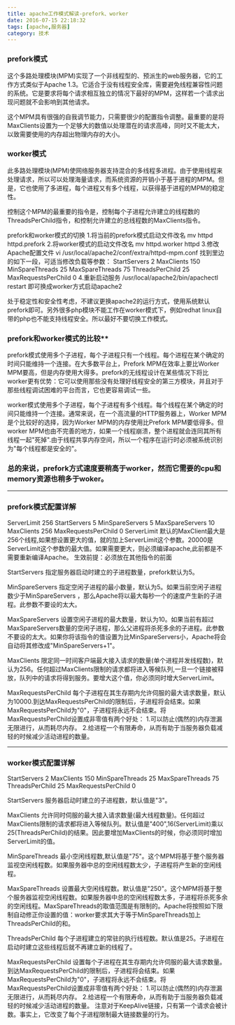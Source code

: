 ```yaml
---
title: apache工作模式解读-prefork、worker
date: 2016-07-15 22:18:32
tags: [apache,服务器]
category: 技术
---
```


### prefork模式
这个多路处理模块(MPM)实现了一个非线程型的、预派生的web服务器，它的工作方式类似于Apache 1.3。它适合于没有线程安全库，需要避免线程兼容性问题的系统。它是要求将每个请求相互独立的情况下最好的MPM，这样若一个请求出现问题就不会影响到其他请求。

这个MPM具有很强的自我调节能力，只需要很少的配置指令调整。最重要的是将MaxClients设置为一个足够大的数值以处理潜在的请求高峰，同时又不能太大，以致需要使用的内存超出物理内存的大小。

<!-- more -->

### worker模式
此多路处理模块(MPM)使网络服务器支持混合的多线程多进程。由于使用线程来处理请求，所以可以处理海量请求，而系统资源的开销小于基于进程的MPM。但是，它也使用了多进程，每个进程又有多个线程，以获得基于进程的MPM的稳定性。

控制这个MPM的最重要的指令是，控制每个子进程允许建立的线程数的ThreadsPerChild指令，和控制允许建立的总线程数的MaxClients指令。

prefork和worker模式的切换
1.将当前的prefork模式启动文件改名
mv httpd httpd.prefork
2.将worker模式的启动文件改名
mv httpd.worker httpd
3.修改Apache配置文件
vi /usr/local/apache2/conf/extra/httpd-mpm.conf
找到里边的如下一段，可适当修改负载等参数：
<IfModule mpm_worker_module>
StartServers 2
MaxClients 150
MinSpareThreads 25
MaxSpareThreads 75
ThreadsPerChild 25
MaxRequestsPerChild 0
</IfModule>
4.重新启动服务
/usr/local/apache2/bin/apachectl restart
即可换成worker方式启动apache2

处于稳定性和安全性考虑，不建议更换apache2的运行方式，使用系统默认prefork即可。另外很多php模块不能工作在worker模式下，例如redhat linux自带的php也不能支持线程安全。所以最好不要切换工作模式。

### prefork和worker模式的比较**
prefork模式使用多个子进程，每个子进程只有一个线程。每个进程在某个确定的时间只能维持一个连接。在大多数平台上，Prefork MPM在效率上要比Worker MPM要高，但是内存使用大得多。prefork的无线程设计在某些情况下将比worker更有优势：它可以使用那些没有处理好线程安全的第三方模块，并且对于那些线程调试困难的平台而言，它也更容易调试一些。

worker模式使用多个子进程，每个子进程有多个线程。每个线程在某个确定的时间只能维持一个连接。通常来说，在一个高流量的HTTP服务器上，Worker MPM是个比较好的选择，因为Worker MPM的内存使用比Prefork MPM要低得多。但worker MPM也由不完善的地方，如果一个线程崩溃，整个进程就会连同其所有线程一起"死掉".由于线程共享内存空间，所以一个程序在运行时必须被系统识别为"每个线程都是安全的"。

### 总的来说，prefork方式速度要稍高于worker，然而它需要的cpu和memory资源也稍多于woker。


----------


### prefork模式配置详解
<IfModule mpm_prefork_module>
ServerLimit 256
StartServers 5
MinSpareServers 5
MaxSpareServers 10
MaxClients 256
MaxRequestsPerChild 0
</IfModule>
ServerLimit
默认的MaxClient最大是256个线程,如果想设置更大的值，就的加上ServerLimit这个参数。20000是ServerLimit这个参数的最大值。如果需要更大，则必须编译apache,此前都是不需要重新编译Apache。
生效前提：必须放在其他指令的前面

StartServers
指定服务器启动时建立的子进程数量，prefork默认为5。

MinSpareServers
指定空闲子进程的最小数量，默认为5。如果当前空闲子进程数少于MinSpareServers ，那么Apache将以最大每秒一个的速度产生新的子进程。此参数不要设的太大。

MaxSpareServers
设置空闲子进程的最大数量，默认为10。如果当前有超过MaxSpareServers数量的空闲子进程，那么父进程将杀死多余的子进程。此参数不要设的太大。如果你将该指令的值设置为比MinSpareServers小，Apache将会自动将其修改成"MinSpareServers+1"。

MaxClients
限定同一时间客户端最大接入请求的数量(单个进程并发线程数)，默认为256。任何超过MaxClients限制的请求都将进入等候队列,一旦一个链接被释放，队列中的请求将得到服务。要增大这个值，你必须同时增大ServerLimit。

MaxRequestsPerChild
每个子进程在其生存期内允许伺服的最大请求数量，默认为10000.到达MaxRequestsPerChild的限制后，子进程将会结束。如果MaxRequestsPerChild为"0"，子进程将永远不会结束。将MaxRequestsPerChild设置成非零值有两个好处：
1.可以防止(偶然的)内存泄漏无限进行，从而耗尽内存。
2.给进程一个有限寿命，从而有助于当服务器负载减轻的时候减少活动进程的数量。


----------


### worker模式配置详解
<IfModule mpm_worker_module>
StartServers 2
MaxClients 150
MinSpareThreads 25
MaxSpareThreads 75
ThreadsPerChild 25
MaxRequestsPerChild 0
</IfModule>

StartServers
服务器启动时建立的子进程数，默认值是"3"。

MaxClients
允许同时伺服的最大接入请求数量(最大线程数量)。任何超过MaxClients限制的请求都将进入等候队列。默认值是"400",16(ServerLimit)乘以25(ThreadsPerChild)的结果。因此要增加MaxClients的时候，你必须同时增加ServerLimit的值。

MinSpareThreads
最小空闲线程数,默认值是"75"。这个MPM将基于整个服务器监视空闲线程数。如果服务器中总的空闲线程数太少，子进程将产生新的空闲线程。

MaxSpareThreads
设置最大空闲线程数。默认值是"250"。这个MPM将基于整个服务器监视空闲线程数。如果服务器中总的空闲线程数太多，子进程将杀死多余的空闲线程。MaxSpareThreads的取值范围是有限制的。Apache将按照如下限制自动修正你设置的值：worker要求其大于等于MinSpareThreads加上ThreadsPerChild的和。

ThreadsPerChild
每个子进程建立的常驻的执行线程数。默认值是25。子进程在启动时建立这些线程后就不再建立新的线程了。

MaxRequestsPerChild
设置每个子进程在其生存期内允许伺服的最大请求数量。到达MaxRequestsPerChild的限制后，子进程将会结束。如果MaxRequestsPerChild为"0"，子进程将永远不会结束。将MaxRequestsPerChild设置成非零值有两个好处：
1.可以防止(偶然的)内存泄漏无限进行，从而耗尽内存。
2.给进程一个有限寿命，从而有助于当服务器负载减轻的时候减少活动进程的数量。
注意对于KeepAlive链接，只有第一个请求会被计数。事实上，它改变了每个子进程限制最大链接数量的行为。
